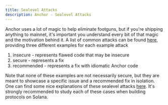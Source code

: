 ```yaml
---
title: Sealevel Attacks
description: Anchor - Sealevel Attacks
---
```


Anchor uses a lot of magic to help eliminate footguns, but if you're shipping anything to mainnet,
it's important you understand every bit of that magic and the motivation behind it. A list of common
attacks can be found [here](https://github.com/coral-xyz/sealevel-attacks), providing three different
examples for each example attack

1. insecure - represents flawed code that may be insecure
2. secure - represents a fix
3. recommended - represents a fix with idiomatic Anchor code

Note that none of these examples are not necessarily secure, but they are meant to showcase a specific issue
and a recommended fix in isolation. One can find some nice explanations of these sealevel attacks
[here](https://twitter.com/pencilflip/status/1483880018858201090). It's strongly recommended to study each
of these cases when building protocols on Solana.
